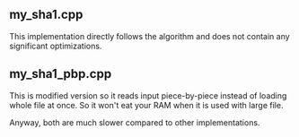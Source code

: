 my_sha1.cpp
-
This implementation directly follows the algorithm and does not contain any significant optimizations.

my_sha1_pbp.cpp
-
This is modified version so it reads input piece-by-piece instead of loading whole file at once. So it won't eat your RAM when it is used with large file. 

Anyway, both are much slower compared to other implementations.
